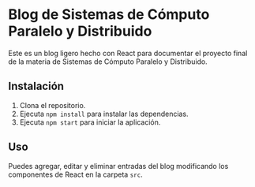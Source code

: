 # Blog de Sistemas de Cómputo Paralelo y Distribuido

Este es un blog ligero hecho con React para documentar el proyecto final de la materia de Sistemas de Cómputo Paralelo y Distribuido.

## Instalación

1. Clona el repositorio.
2. Ejecuta `npm install` para instalar las dependencias.
3. Ejecuta `npm start` para iniciar la aplicación.

## Uso

Puedes agregar, editar y eliminar entradas del blog modificando los componentes de React en la carpeta `src`.
